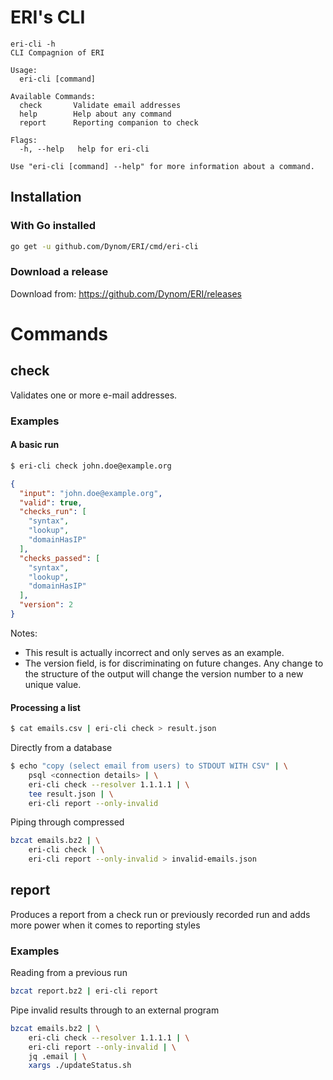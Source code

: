 # ERI's CLI
```
eri-cli -h
CLI Compagnion of ERI

Usage:
  eri-cli [command]

Available Commands:
  check       Validate email addresses
  help        Help about any command
  report      Reporting companion to check

Flags:
  -h, --help   help for eri-cli

Use "eri-cli [command] --help" for more information about a command.
```
## Installation
### With Go installed
```bash
go get -u github.com/Dynom/ERI/cmd/eri-cli
```

### Download a release
Download from: https://github.com/Dynom/ERI/releases

# Commands
## check
Validates one or more e-mail addresses.

### Examples
#### A basic run
```bash
$ eri-cli check john.doe@example.org
```
```json
{
  "input": "john.doe@example.org",
  "valid": true,
  "checks_run": [
    "syntax",
    "lookup",
    "domainHasIP"
  ],
  "checks_passed": [
    "syntax",
    "lookup",
    "domainHasIP"
  ],
  "version": 2
}
```

Notes:
- This result is actually incorrect and only serves as an example.
- The version field, is for discriminating on future changes. Any change to the structure of the output will change the version number to a new unique value.

#### Processing a list
```bash
$ cat emails.csv | eri-cli check > result.json
```

Directly from a database
```bash
$ echo "copy (select email from users) to STDOUT WITH CSV" | \
    psql <connection details> | \
    eri-cli check --resolver 1.1.1.1 | \
    tee result.json | \
    eri-cli report --only-invalid
```

Piping through compressed
```bash
bzcat emails.bz2 | \
    eri-cli check | \
    eri-cli report --only-invalid > invalid-emails.json
```

## report
Produces a report from a check run or previously recorded run and adds more power when it comes to reporting styles

### Examples
Reading from a previous run
```bash
bzcat report.bz2 | eri-cli report
```

Pipe invalid results through to an external program
```bash
bzcat emails.bz2 | \
    eri-cli check --resolver 1.1.1.1 | \
    eri-cli report --only-invalid | \
    jq .email | \
    xargs ./updateStatus.sh 
```
